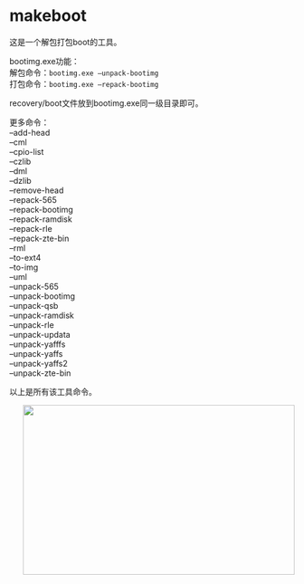 # makeboot
这是一个解包打包boot的工具。

bootimg.exe功能：<br>
解包命令：`bootimg.exe –unpack-bootimg` <br>
打包命令：`bootimg.exe –repack-bootimg` 

recovery/boot文件放到bootimg.exe同一级目录即可。

更多命令： <br>
–add-head <br>
–cml <br>
–cpio-list <br>
–czlib <br>
–dml <br>
–dzlib <br>
–remove-head <br>
–repack-565 <br>
–repack-bootimg <br>
–repack-ramdisk <br>
–repack-rle <br>
–repack-zte-bin <br>
–rml <br>
–to-ext4 <br>
–to-img  <br>
–uml <br>
–unpack-565 <br>
–unpack-bootimg  <br>
–unpack-qsb <br>
–unpack-ramdisk <br>
–unpack-rle <br>
–unpack-updata <br>
–unpack-yafffs <br>
–unpack-yaffs <br>
–unpack-yaffs2 <br>
–unpack-zte-bin <br>

以上是所有该工具命令。

<img src="https://timgsa.baidu.com/timg?image&quality=80&size=b9999_10000&sec=1550294883957&di=e667cb19df6734a12b3f951c7a8d87ca&imgtype=0&src=http%3A%2F%2Fpic1.win4000.com%2Fwallpaper%2F3%2F57ad42907ed8c.jpg" width = "480" height = "300" div align=right />

